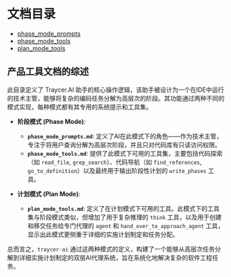 # 文档目录

- [phase_mode_prompts](./phase_mode_prompts.md)
- [phase_mode_tools](./phase_mode_tools.md)
- [plan_mode_tools](./plan_mode_tools.md)

## 产品工具文档的综述

此目录定义了 Traycer.AI 助手的核心操作逻辑，该助手被设计为一个在IDE中运行的技术主管，能够将复杂的编码任务分解为高层次的阶段。其功能通过两种不同的模式实现，每种模式都有其专用的系统提示和工具集。

- **阶段模式 (Phase Mode)**:
  - **`phase_mode_prompts.md`**: 定义了AI在此模式下的角色——作为技术主管，专注于将用户查询分解为高层次阶段，并且只对代码库有只读访问权限。
  - **`phase_mode_tools.md`**: 提供了此模式下可用的工具集，主要包括代码探索（如 `read_file`, `grep_search`）、代码导航（如 `find_references`, `go_to_definition`）以及最终用于输出阶段性计划的 `write_phases` 工具。

- **计划模式 (Plan Mode)**:
  - **`plan_mode_tools.md`**: 定义了在计划模式下可用的工具。此模式下的工具集与阶段模式类似，但增加了用于复杂推理的 `think` 工具，以及用于创建和移交任务给专门代理的 `agent` 和 `hand_over_to_approach_agent` 工具，显示出此模式更侧重于详细的实施计划制定和任务分配。

总而言之，`traycer-ai` 通过这两种模式的定义，构建了一个能够从高层次任务分解到详细实施计划制定的双层AI代理系统，旨在系统化地解决复杂的软件工程任务。